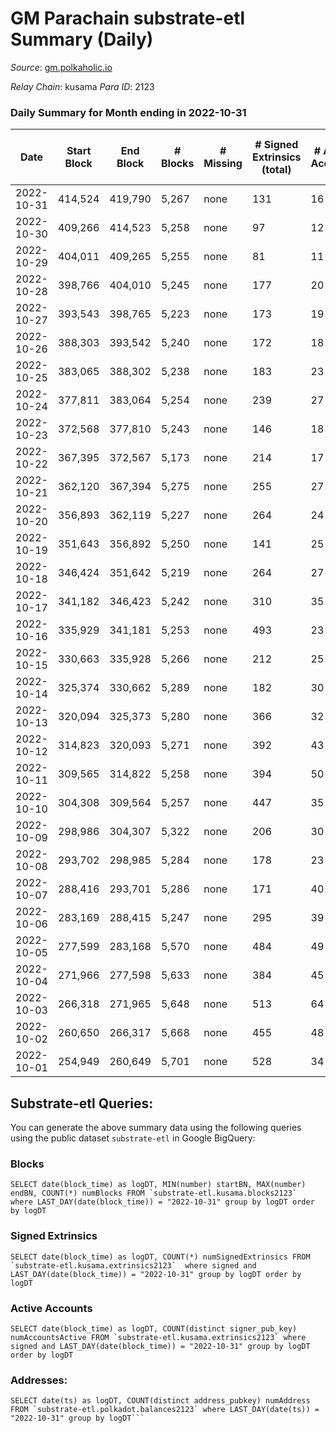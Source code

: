 # GM Parachain substrate-etl Summary (Daily)

_Source_: [gm.polkaholic.io](https://gm.polkaholic.io)

*Relay Chain*: kusama
*Para ID*: 2123



### Daily Summary for Month ending in 2022-10-31


| Date | Start Block | End Block | # Blocks | # Missing | # Signed Extrinsics (total) | # Active Accounts | # Addresses with Balances | # Events | # Transfers | # XCM Transfers In | # XCM Transfers Out |
| ---- | ----------- | --------- | -------- | --------- | --------------------------- | ----------------- | ------------------------- | -------- | ----------- | ------------------ | ------------------- |
| 2022-10-31 | 414,524 | 419,790 | 5,267 | none  | 131 | 16 | 9,083 | 13,864 | 1,672  |   |   |
| 2022-10-30 | 409,266 | 414,523 | 5,258 | none  | 97 | 12 |  | 12,888 | 1,084  |   |   |
| 2022-10-29 | 404,011 | 409,265 | 5,255 | none  | 81 | 11 |  | 11,895 | 561  |   |   |
| 2022-10-28 | 398,766 | 404,010 | 5,245 | none  | 177 | 20 |  | 14,984 | 2,324  |   |   |
| 2022-10-27 | 393,543 | 398,765 | 5,223 | none  | 173 | 19 |  | 13,777 | 1,589  |   |   |
| 2022-10-26 | 388,303 | 393,542 | 5,240 | none  | 172 | 18 |  | 15,654 | 2,302  |   |   |
| 2022-10-25 | 383,065 | 388,302 | 5,238 | none  | 183 | 23 |  | 16,213 | 2,670  |   |   |
| 2022-10-24 | 377,811 | 383,064 | 5,254 | none  | 239 | 27 |  | 15,247 | 2,376  |   |   |
| 2022-10-23 | 372,568 | 377,810 | 5,243 | none  | 146 | 18 |  | 13,990 | 1,767  |   |   |
| 2022-10-22 | 367,395 | 372,567 | 5,173 | none  | 214 | 17 |  | 15,447 | 2,264  |   |   |
| 2022-10-21 | 362,120 | 367,394 | 5,275 | none  | 255 | 27 |  | 15,520 | 2,214  |   |   |
| 2022-10-20 | 356,893 | 362,119 | 5,227 | none  | 264 | 24 |  | 16,079 | 2,724  |   |   |
| 2022-10-19 | 351,643 | 356,892 | 5,250 | none  | 141 | 25 |  | 14,460 | 2,282  |   |   |
| 2022-10-18 | 346,424 | 351,642 | 5,219 | none  | 264 | 27 |  | 16,394 | 2,865  |   |   |
| 2022-10-17 | 341,182 | 346,423 | 5,242 | none  | 310 | 35 |  | 19,243 | 3,579  |   |   |
| 2022-10-16 | 335,929 | 341,181 | 5,253 | none  | 493 | 23 |  | 19,641 | 2,571  |   |   |
| 2022-10-15 | 330,663 | 335,928 | 5,266 | none  | 212 | 25 |  | 16,864 | 1,882  |   |   |
| 2022-10-14 | 325,374 | 330,662 | 5,289 | none  | 182 | 30 |  | 18,495 | 2,507  |   |   |
| 2022-10-13 | 320,094 | 325,373 | 5,280 | none  | 366 | 32 |  | 17,621 | 3,023  |   |   |
| 2022-10-12 | 314,823 | 320,093 | 5,271 | none  | 392 | 43 |  | 26,758 | 3,814  |   |   |
| 2022-10-11 | 309,565 | 314,822 | 5,258 | none  | 394 | 50 |  | 23,431 | 3,996  |   |   |
| 2022-10-10 | 304,308 | 309,564 | 5,257 | none  | 447 | 35 |  | 20,342 | 3,280  |   |   |
| 2022-10-09 | 298,986 | 304,307 | 5,322 | none  | 206 | 30 |  | 16,552 | 2,089  |   |   |
| 2022-10-08 | 293,702 | 298,985 | 5,284 | none  | 178 | 23 |  | 14,685 | 1,935  |   |   |
| 2022-10-07 | 288,416 | 293,701 | 5,286 | none  | 171 | 40 |  | 18,401 | 2,492  |   |   |
| 2022-10-06 | 283,169 | 288,415 | 5,247 | none  | 295 | 39 |  | 21,281 | 4,318  |   |   |
| 2022-10-05 | 277,599 | 283,168 | 5,570 | none  | 484 | 49 |  | 24,217 | 3,672  |   |   |
| 2022-10-04 | 271,966 | 277,598 | 5,633 | none  | 384 | 45 |  | 21,223 | 4,301  |   |   |
| 2022-10-03 | 266,318 | 271,965 | 5,648 | none  | 513 | 64 |  | 27,702 | 4,679  |   |   |
| 2022-10-02 | 260,650 | 266,317 | 5,668 | none  | 455 | 48 |  | 24,776 | 3,983  |   |   |
| 2022-10-01 | 254,949 | 260,649 | 5,701 | none  | 528 | 34 |  | 22,232 | 4,175  |   |   |

## Substrate-etl Queries:
You can generate the above summary data using the following queries using the public dataset `substrate-etl` in Google BigQuery:


### Blocks
```
SELECT date(block_time) as logDT, MIN(number) startBN, MAX(number) endBN, COUNT(*) numBlocks FROM `substrate-etl.kusama.blocks2123`  where LAST_DAY(date(block_time)) = "2022-10-31" group by logDT order by logDT
```


### Signed Extrinsics
```
SELECT date(block_time) as logDT, COUNT(*) numSignedExtrinsics FROM `substrate-etl.kusama.extrinsics2123`  where signed and LAST_DAY(date(block_time)) = "2022-10-31" group by logDT order by logDT
```


### Active Accounts
```
SELECT date(block_time) as logDT, COUNT(distinct signer_pub_key) numAccountsActive FROM `substrate-etl.kusama.extrinsics2123` where signed and LAST_DAY(date(block_time)) = "2022-10-31" group by logDT order by logDT
```


### Addresses:
```
SELECT date(ts) as logDT, COUNT(distinct address_pubkey) numAddress FROM `substrate-etl.polkadot.balances2123` where LAST_DAY(date(ts)) = "2022-10-31" group by logDT```

